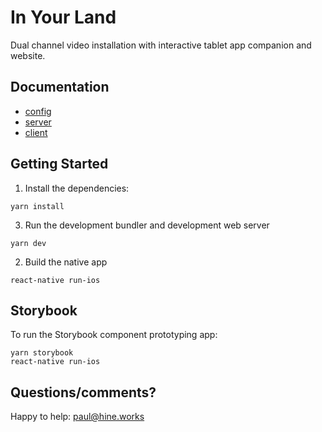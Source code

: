 # In Your Land

Dual channel video installation with interactive tablet app companion and website.

## Documentation

* [config](docs/config.md)
* [server](docs/server.md)
* [client](docs/client.md)

## Getting Started

1.  Install the dependencies:

```
yarn install
```

3.  Run the development bundler and development web server

```
yarn dev
```

2.  Build the native app

```
react-native run-ios
```

## Storybook

To run the Storybook component prototyping app:

```
yarn storybook
react-native run-ios
```

## Questions/comments?

Happy to help: paul@hine.works
